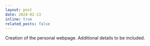 ```yaml
---
layout: post
date: 2024-02-13 
inline: true
related_posts: false
---
```


Creation of the personal webpage. Additional details to be included. 
